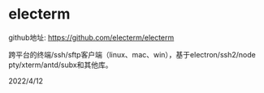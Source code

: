 # electerm

github地址: https://github.com/electerm/electerm  

跨平台的终端/ssh/sftp客户端（linux、mac、win），基于electron/ssh2/node pty/xterm/antd/subx和其他库。  


2022/4/12  
